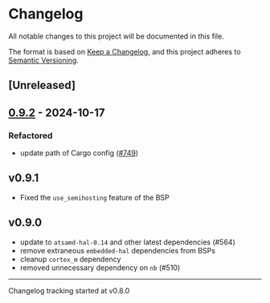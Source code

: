 # Changelog

All notable changes to this project will be documented in this file.

The format is based on [Keep a Changelog](https://keepachangelog.com/en/1.0.0/),
and this project adheres to [Semantic Versioning](https://semver.org/spec/v2.0.0.html).

## [Unreleased]

## [0.9.2](https://github.com/atsamd-rs/atsamd/compare/sodaq_sara_aff-0.9.1...sodaq_sara_aff-0.9.2) - 2024-10-17

### Refactored

- update path of Cargo config ([#749](https://github.com/atsamd-rs/atsamd/pull/749))

## v0.9.1

- Fixed the `use_semihosting` feature of the BSP 

## v0.9.0

- update to `atsamd-hal-0.14` and other latest dependencies (#564)
- remove extraneous `embedded-hal` dependencies from BSPs
- cleanup `cortex_m` dependency
- removed unnecessary dependency on `nb` (#510)

---

Changelog tracking started at v0.8.0
